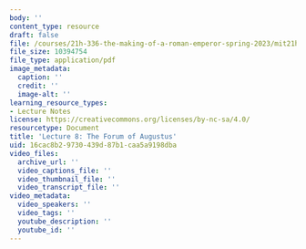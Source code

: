```yaml
---
body: ''
content_type: resource
draft: false
file: /courses/21h-336-the-making-of-a-roman-emperor-spring-2023/mit21h_336_s23_lec08.pdf
file_size: 10394754
file_type: application/pdf
image_metadata:
  caption: ''
  credit: ''
  image-alt: ''
learning_resource_types:
- Lecture Notes
license: https://creativecommons.org/licenses/by-nc-sa/4.0/
resourcetype: Document
title: 'Lecture 8: The Forum of Augustus'
uid: 16cac8b2-9730-439d-87b1-caa5a9198dba
video_files:
  archive_url: ''
  video_captions_file: ''
  video_thumbnail_file: ''
  video_transcript_file: ''
video_metadata:
  video_speakers: ''
  video_tags: ''
  youtube_description: ''
  youtube_id: ''
---
```

